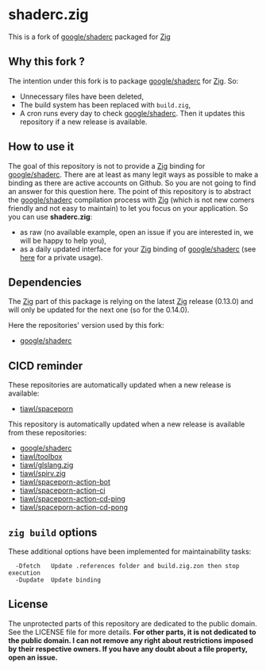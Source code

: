 # shaderc.zig

This is a fork of [google/shaderc][1] packaged for [Zig][2]

## Why this fork ?

The intention under this fork is to package [google/shaderc][1] for [Zig][2]. So:
* Unnecessary files have been deleted,
* The build system has been replaced with `build.zig`,
* A cron runs every day to check [google/shaderc][1]. Then it updates this repository if a new release is available.

## How to use it

The goal of this repository is not to provide a [Zig][2] binding for [google/shaderc][1]. There are at least as many legit ways as possible to make a binding as there are active accounts on Github. So you are not going to find an answer for this question here. The point of this repository is to abstract the [google/shaderc][1] compilation process with [Zig][2] (which is not new comers friendly and not easy to maintain) to let you focus on your application. So you can use **shaderc.zig**:
- as raw (no available example, open an issue if you are interested in, we will be happy to help you),
- as a daily updated interface for your [Zig][2] binding of [google/shaderc][1] (see [here][11] for a private usage).

## Dependencies

The [Zig][2] part of this package is relying on the latest [Zig][2] release (0.13.0) and will only be updated for the next one (so for the 0.14.0).

Here the repositories' version used by this fork:
* [google/shaderc](https://github.com/tiawl/shaderc.zig/blob/trunk/.references/shaderc)

## CICD reminder

These repositories are automatically updated when a new release is available:
* [tiawl/spaceporn][3]

This repository is automatically updated when a new release is available from these repositories:
* [google/shaderc][1]
* [tiawl/toolbox][4]
* [tiawl/glslang.zig][5]
* [tiawl/spirv.zig][6]
* [tiawl/spaceporn-action-bot][7]
* [tiawl/spaceporn-action-ci][8]
* [tiawl/spaceporn-action-cd-ping][9]
* [tiawl/spaceporn-action-cd-pong][10]

## `zig build` options

These additional options have been implemented for maintainability tasks:
```
  -Dfetch   Update .references folder and build.zig.zon then stop execution
  -Dupdate  Update binding
```

## License

The unprotected parts of this repository are dedicated to the public domain. See the LICENSE file for more details.
**For other parts, it is not dedicated to the public domain. I can not remove any right about restrictions imposed by their respective owners. If you have any doubt about a file property, open an issue.**

[1]:https://github.com/google/shaderc
[2]:https://github.com/ziglang/zig
[3]:https://github.com/tiawl/spaceporn
[4]:https://github.com/tiawl/toolbox
[5]:https://github.com/tiawl/glslang.zig
[6]:https://github.com/tiawl/spirv.zig
[7]:https://github.com/tiawl/spaceporn-action-bot
[8]:https://github.com/tiawl/spaceporn-action-ci
[9]:https://github.com/tiawl/spaceporn-action-cd-ping
[10]:https://github.com/tiawl/spaceporn-action-cd-pong
[11]:https://github.com/tiawl/spaceporn/blob/trunk/src/compiler/bindings/shaderc/shaderc.zig
